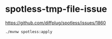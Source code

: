 # spotless-tmp-file-issue

https://github.com/diffplug/spotless/issues/1860

```bash
./mvnw spotless:apply
```

